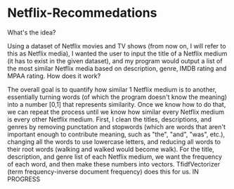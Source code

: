 # Netflix-Recommedations

What's the idea?

Using a dataset of Netflix movies and TV shows (from now on, I will refer to this as Netflix media), I wanted the user to input the title of a Netflix medium (it has to exist in the given dataset), and my program would output a list of the most similar Netflix media based on description, genre, IMDB rating and MPAA rating.
How does it work?

The overall goal is to quantify how similar 1 Netflix medium is to another, essentially turning words (of which the program doesn't know the meaning) into a number [0,1] that represents similarity. Once we know how to do that, we can repeat the process until we know how similar every Netflix medium is every other Netflix medium.
First, I clean the titles, descriptions, and genres by removing punctation and stopwords (which are words that aren't important enough to contribute meaning, such as "the", "and", "was", etc.), changing all the words to use lowercase letters, and reducing all words to their root words (walking and walked would become walk).
For the title, description, and genre list of each Netflix medium, we want the frequency of each word, and then make these numbers into vectors. TfidfVectorizer (term frequency-inverse document frequency) does this for us.
IN PROGRESS
